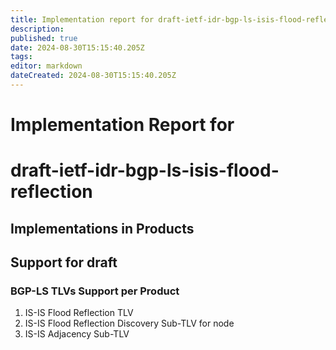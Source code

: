 ```yaml
---
title: Implementation report for draft-ietf-idr-bgp-ls-isis-flood-reflection 
description: 
published: true
date: 2024-08-30T15:15:40.205Z
tags: 
editor: markdown
dateCreated: 2024-08-30T15:15:40.205Z
---
```


# Implementation Report for 
# draft-ietf-idr-bgp-ls-isis-flood-reflection

## Implementations in Products 


## Support for draft

### BGP-LS TLVs Support per Product 

1. IS-IS Flood Reflection TLV
2. IS-IS Flood Reflection Discovery Sub-TLV for node
3. IS-IS Adjacency Sub-TLV 

